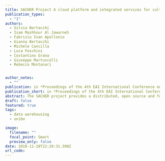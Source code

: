```yaml
---
title: SACHER Project A cloud platform and integrated services for cultural heritage and for restoration
publication_types:
  - "1"
authors:
  - Silvia Bertacchi
  - Isam Mashhour Al Jawarneh
  - Fabrizio Ivan Apollonio
  - Gianna Bertacchi
  - Michele Cancilla
  - Luca Foschini
  - Costantino Grana
  - Giuseppe Martuscelli
  - Rebecca Montanari


author_notes:
  - ""
publication: in *Proceedings of the 4th EAI International Conference on Smart Objects and Technologies for Social Good*
publication_short: in *Proceedings of the 4th EAI International Conference on Smart Objects and Technologies for Social Good*
abstract: The SACHER project provides a distributed, open source and federated cloud platform able to support the life-cycle management of various kinds of data concerning tangible Cultural Heritage. The paper describes the SACHER platform and, in particular, among the various integrated service prototypes, the most important ones to support restoration processes and cultural asset management:(i) 3D Life Cycle Management for Cultural Heritage (SACHER 3D CH), based on 3D digital models of architecture and dedicated to the management of Cultural Heritage and to the storage of the numerous data generated by the team of professionals involved in the restoration process;(ii) Multidimensional Search Engine for Cultural Heritage (SACHER MuSE CH), an advanced multi-level search system designed to manage Heritage data from heterogeneous sources.
draft: false
featured: true
tags:
  - data warehousing
  - unibo

image:
  filename: ""
  focal_point: Smart
  preview_only: false
date: 2018-11-28T22:29:31.598Z
url_code: 
---
```

